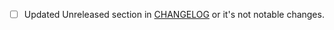 
- [ ] Updated Unreleased section in [CHANGELOG](https://github.com/reviewtool/reviewdog/blob/master/CHANGELOG.md) or it's not notable changes.

